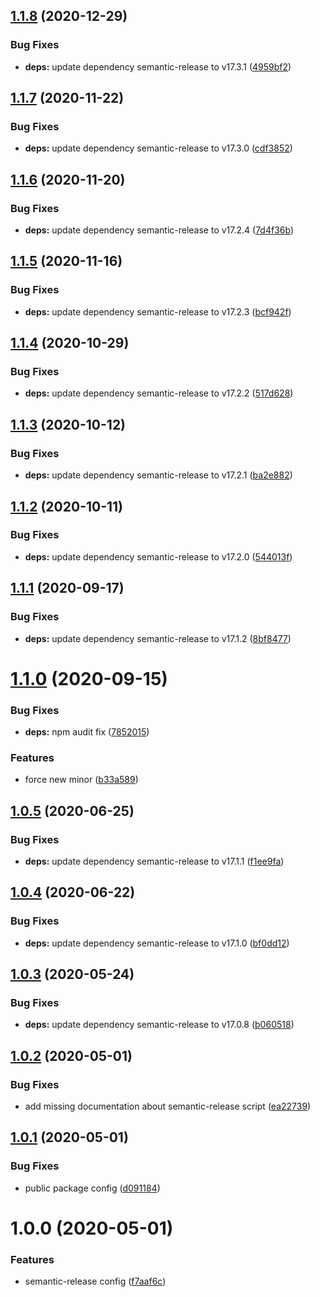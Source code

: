 ## [1.1.8](https://github.com/arbetsmyra/semantic-release-config/compare/v1.1.7...v1.1.8) (2020-12-29)


### Bug Fixes

* **deps:** update dependency semantic-release to v17.3.1 ([4959bf2](https://github.com/arbetsmyra/semantic-release-config/commit/4959bf24d963ae0f0abd21ac5e400b73ba9113e5))

## [1.1.7](https://github.com/arbetsmyra/semantic-release-config/compare/v1.1.6...v1.1.7) (2020-11-22)


### Bug Fixes

* **deps:** update dependency semantic-release to v17.3.0 ([cdf3852](https://github.com/arbetsmyra/semantic-release-config/commit/cdf3852959a82265bc2d782c5994daa10c7f4b06))

## [1.1.6](https://github.com/arbetsmyra/semantic-release-config/compare/v1.1.5...v1.1.6) (2020-11-20)


### Bug Fixes

* **deps:** update dependency semantic-release to v17.2.4 ([7d4f36b](https://github.com/arbetsmyra/semantic-release-config/commit/7d4f36bc406aa5558e3f05cb1751ad9e80738069))

## [1.1.5](https://github.com/arbetsmyra/semantic-release-config/compare/v1.1.4...v1.1.5) (2020-11-16)


### Bug Fixes

* **deps:** update dependency semantic-release to v17.2.3 ([bcf942f](https://github.com/arbetsmyra/semantic-release-config/commit/bcf942fa9744ed0fc6b4bbacb903313634965bc4))

## [1.1.4](https://github.com/arbetsmyra/semantic-release-config/compare/v1.1.3...v1.1.4) (2020-10-29)


### Bug Fixes

* **deps:** update dependency semantic-release to v17.2.2 ([517d628](https://github.com/arbetsmyra/semantic-release-config/commit/517d628b41a49bd36a2a4347d69439081e493bca))

## [1.1.3](https://github.com/arbetsmyra/semantic-release-config/compare/v1.1.2...v1.1.3) (2020-10-12)


### Bug Fixes

* **deps:** update dependency semantic-release to v17.2.1 ([ba2e882](https://github.com/arbetsmyra/semantic-release-config/commit/ba2e882a9c2f3a52ffcd6cddedda20faa9a50d1c))

## [1.1.2](https://github.com/arbetsmyra/semantic-release-config/compare/v1.1.1...v1.1.2) (2020-10-11)


### Bug Fixes

* **deps:** update dependency semantic-release to v17.2.0 ([544013f](https://github.com/arbetsmyra/semantic-release-config/commit/544013f35634d8a9cdb72734fac19947cd3515a2))

## [1.1.1](https://github.com/arbetsmyra/semantic-release-config/compare/v1.1.0...v1.1.1) (2020-09-17)


### Bug Fixes

* **deps:** update dependency semantic-release to v17.1.2 ([8bf8477](https://github.com/arbetsmyra/semantic-release-config/commit/8bf8477a72697d541ff93083342ca2dcfdafc200))

# [1.1.0](https://github.com/arbetsmyra/semantic-release-config/compare/v1.0.5...v1.1.0) (2020-09-15)


### Bug Fixes

* **deps:** npm audit fix ([7852015](https://github.com/arbetsmyra/semantic-release-config/commit/7852015be60a9fb2c4cd4ade2882d7cbcbb94098))


### Features

* force new minor ([b33a589](https://github.com/arbetsmyra/semantic-release-config/commit/b33a589b6578feb986620332d29e9263b76afadd))

## [1.0.5](https://github.com/arbetsmyra/semantic-release-config/compare/v1.0.4...v1.0.5) (2020-06-25)


### Bug Fixes

* **deps:** update dependency semantic-release to v17.1.1 ([f1ee9fa](https://github.com/arbetsmyra/semantic-release-config/commit/f1ee9fafca0ccde01da0789b5d26478d598e1bd8))

## [1.0.4](https://github.com/arbetsmyra/semantic-release-config/compare/v1.0.3...v1.0.4) (2020-06-22)


### Bug Fixes

* **deps:** update dependency semantic-release to v17.1.0 ([bf0dd12](https://github.com/arbetsmyra/semantic-release-config/commit/bf0dd120224fcad86135511fed5de00311632444))

## [1.0.3](https://github.com/arbetsmyra/semantic-release-config/compare/v1.0.2...v1.0.3) (2020-05-24)


### Bug Fixes

* **deps:** update dependency semantic-release to v17.0.8 ([b060518](https://github.com/arbetsmyra/semantic-release-config/commit/b0605183a0883822645b155060af91d7188fe734))

## [1.0.2](https://github.com/arbetsmyra/semantic-release-config/compare/v1.0.1...v1.0.2) (2020-05-01)


### Bug Fixes

* add missing documentation about semantic-release script ([ea22739](https://github.com/arbetsmyra/semantic-release-config/commit/ea227397ba67daf7b034eb0c3f7cf69b0a1ed083))

## [1.0.1](https://github.com/arbetsmyra/semantic-release-config/compare/v1.0.0...v1.0.1) (2020-05-01)


### Bug Fixes

* public package config ([d091184](https://github.com/arbetsmyra/semantic-release-config/commit/d0911842719bb194bd8cf41f0fee066bfee0eee0))

# 1.0.0 (2020-05-01)


### Features

* semantic-release config ([f7aaf6c](https://github.com/arbetsmyra/semantic-release-config/commit/f7aaf6ce3e12fb9d83b2c2e362793a765395c4c5))
